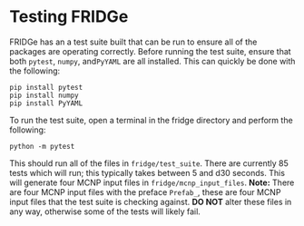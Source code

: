# Testing FRIDGe

FRIDGe has an a test suite built that can be run to ensure all of the packages are operating correctly.
Before running the test suite, ensure that both `pytest`, `numpy`, and`PyYAML` are all installed.
This can quickly be done with the following:

```
pip install pytest
pip install numpy
pip install PyYAML
```

To run the test suite, open a terminal in the fridge directory and perform the following:

```
python -m pytest
```

This should run all of the files in `fridge/test_suite`.
There are currently 85 tests which will run; this typically takes between 5 and d30 seconds.
This will generate four MCNP input files in `fridge/mcnp_input_files`.
**Note:** There are four MCNP input files with the preface `Prefab_`, these are four MCNP input files that the test suite is checking against.
**DO NOT** alter these files in any way, otherwise some of the tests will likely fail.
